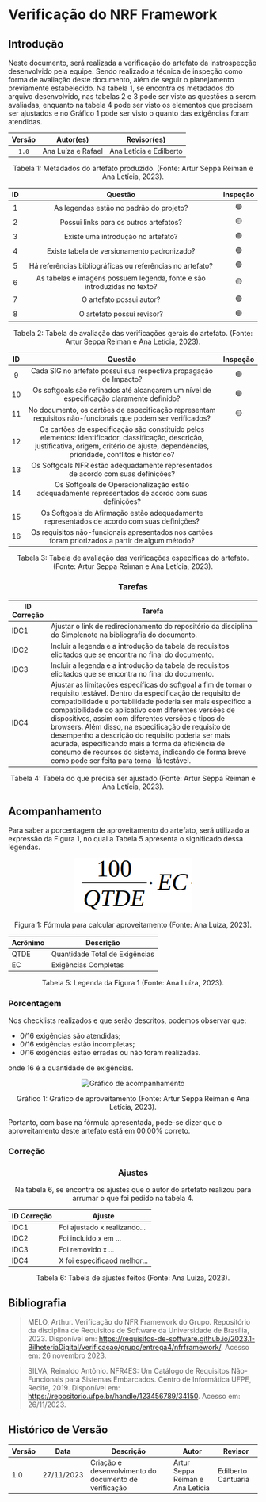 # Verificação do NRF Framework

## Introdução

Neste documento, será realizada a verificação do artefato da instrospecção desenvolvido pela equipe. Sendo realizado a técnica de inspeção como forma de avaliação deste documento, além de seguir o planejamento previamente estabelecido. Na tabela 1, se encontra os metadados do arquivo desenvolvido, nas tabelas 2 e 3 pode ser visto as questões a serem avaliadas, enquanto na tabela 4 pode ser visto os elementos que precisam ser ajustados e no Gráfico 1 pode ser visto o quanto das exigências foram atendidas.

<center>

| Versão | Autor(es)           | Revisor(es)   |
| :----: | ------------------- | ------------- |
| `1.0`  | Ana Luíza e Rafael | Ana Letícia e Edilberto |

<div style="text-align: center">
<p> Tabela 1: Metadados do artefato produzido. (Fonte: Artur Seppa Reiman e Ana Letícia, 2023). </p>
</div>

</center>

<center>

| ID  |                                 Questão                                  | Inspeção
| :-: | :----------------------------------------------------------------------: | :------: |
|  1  |                 As legendas estão no padrão do projeto?                  |    🟢    |
|  2  |                  Possui links para os outros artefatos?                  |   🟡   |                                                       
|  3  |                    Existe uma introdução no artefato?                    |    🟢    |
|  4  |               Existe tabela de versionamento padronizado?                |    🟢    | 
|  5  |        Há referências bibliográficas ou referências no artefato?         |    🟢    |                  
|  6  | As tabelas e imagens possuem legenda, fonte e são introduzidas no texto? |    🟡    |                  
|  7  |                         O artefato possui autor?                         |    🟢    |                   
|  8  |                        O artefato possui revisor?                        |    🟢    |                  

</center>
<div style="text-align: center">
<p> Tabela 2: Tabela de avaliação das verificações gerais do artefato. (Fonte: Artur Seppa Reiman e Ana Letícia, 2023). </p>
</div>

</center>

<center>

| ID  | Questão                                                                                                                                                                                                                                                                                                                                                             | Inspeção | 
| :-: | :-----------------------------------------------------------------------------------------------------------------------------------------------------------------------------------------------------------------------------------------------------------------------------------------------------------------------------------------------------------------: | :------: |
| 9   | Cada SIG no artefato possui sua respectiva propagação de Impacto?                                                                                                 |   🟢      |         
| 10   | Os softgoals são refinados até alcançarem um nível de especificação claramente definido?                                                                                                  | 🟢  | 
| 11   | No documento, os cartões de especificação representam requisitos não-funcionais que podem ser verificados?                                                                                                                              |    🟡     |                         
| 12  | Os cartões de especificação são constituido pelos elementos: identificador, classificação, descrição, justificativa, origem, critério de ajuste, dependências, prioridade, conflitos e histórico? |         |                         
| 13  | Os Softgoals NFR estão adequadamente representados de acordo com suas definições?                                                                                        |         |                       
| 14  | Os Softgoals de Operacionalização estão adequadamente representados de acordo com suas definições?                                                                |         |                       
| 15  | Os Softgoals de Afirmação estão adequadamente representados de acordo com suas definições?                                                                                       |  |
| 16  | Os requisitos não-funcionais apresentados nos cartões foram priorizados a partir de algum método?                                                                                                           |         |                         


<div style="text-align: center">
<p> Tabela 3: Tabela de avaliação das verificações específicas do artefato. (Fonte: Artur Seppa Reiman e Ana Letícia, 2023). </p>
</div>

</center>


<center>

### Tarefas

| ID Correção | Tarefa         |
| ------------- | -------------- |
| IDC1          | Ajustar o link de redirecionamento do repositório da disciplina do Simplenote na bibliografia do documento.     |
| IDC2          | Incluir a legenda e a introdução da tabela de requisitos elicitados que se encontra no final do documento.  |
| IDC3          | Incluir a legenda e a introdução da tabela de requisitos elicitados que se encontra no final do documento.  |
| IDC4          | Ajustar as limitações específicas do softgoal a fim de tornar o requisito testável. Dentro da especificação de requisito de compatibilidade e portabilidade poderia ser mais especifico a compatibilidade do aplicativo com diferentes versões de dispositivos, assim com diferentes versões e tipos de browsers. Além disso, na especificação de requisito de desempenho a descrição do requisito poderia ser mais acurada, especificando mais a forma da eficiência de consumo de recursos do sistema, indicando de forma breve como pode ser feita para torna-lá testável.   |

<div style="text-align: center">
<p> Tabela 4: Tabela do que precisa ser ajustado (Fonte: Artur Seppa Reiman e Ana Letícia, 2023). </p>
</div>

</center>

## Acompanhamento

Para saber a porcentagem de aproveitamento do artefato, será utilizado a expressão da Figura 1, no qual a Tabela 5 apresenta o significado dessa legendas.

<div style="text-align: center">
<img src="../../../images/formulaCalculoAproveitamento.png"  alt="legenda da fórmula da figura 1"/>

<p> Figura 1: Fórmula para calcular aproveitamento (Fonte: Ana Luíza, 2023). </p>
</div>

<center>

| Acrônimo  | Descrição                      |
| --------- | ------------------------------ |
| QTDE      | Quantidade Total de Exigências |
| EC        | Exigências Completas           |

<div style="text-align: center">
<p> Tabela 5: Legenda da Figura 1 (Fonte: Ana Luíza, 2023). </p>
</div>

</center>

### Porcentagem

Nos checklists realizados e que serão descritos, podemos observar que:

- 0/16 exigências são atendidas;
- 0/16 exigências estão incompletas;
- 0/16 exigências estão erradas ou não foram realizadas.

onde 16 é a quantidade de exigências.

<div style="text-align: center">
<img src="" alt="Gráfico de acompanhamento" style="max-width: 100%; height: auto;">
</div>

<div style="text-align: center">
<p> Gráfico 1: Gráfico de aproveitamento (Fonte: Artur Seppa Reiman e Ana Letícia, 2023). </p>
</div>

Portanto, com base na fórmula apresentada, pode-se dizer que o aproveitamento deste artefato está em 00.00% correto.

### Correção

<center>

### Ajustes

Na tabela 6, se encontra os ajustes que o autor do artefato realizou para arrumar o que foi pedido na tabela 4.

| ID Correção | Ajuste                       |
| ------------- | ---------------------------- |
| IDC1          | Foi ajustado x realizando... |
| IDC2          | Foi incluido x em ...        |
| IDC3          | Foi removido x ...           |
| IDC4          | X foi especificaod melhor... |

<div style="text-align: center">
<p> Tabela 6: Tabela de ajustes feitos (Fonte: Ana Luíza, 2023). </p>
</div>

</center>

## Bibliografia

> MELO, Arthur. Verificação do NFR Framework do Grupo. Repositório da disciplina de Requisitos de Software da Universidade de Brasília, 2023. Disponível em: https://requisitos-de-software.github.io/2023.1-BilheteriaDigital/verificacao/grupo/entrega4/nfrframework/. Acesso em: 26 novembro 2023.

> SILVA, Reinaldo Antônio. NFR4ES: Um Catálogo de Requisitos Não-Funcionais para Sistemas Embarcados. Centro de Informática UFPE, Recife, 2019. Disponível em: https://repositorio.ufpe.br/handle/123456789/34150. Acesso em: 26/11/2023.

## Histórico de Versão

| Versão | Data       | Descrição                                             | Autor              | Revisor       |
| ------ | ---------- | ----------------------------------------------------- | ------------------ | ------------- |
| 1.0    | 27/11/2023 | Criação e desenvolvimento do documento de verificação | Artur Seppa Reiman e Ana Letícia | Edilberto Cantuaria |
